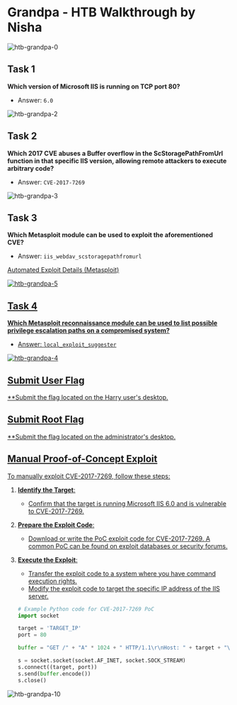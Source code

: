 
# Grandpa - HTB Walkthrough by Nisha

![htb-grandpa-0](https://github.com/user-attachments/assets/ac7ff942-2ad4-402b-8b10-534029dc235b)

## Task 1
**Which version of Microsoft IIS is running on TCP port 80?**
- Answer: `6.0`


![htb-grandpa-2](https://github.com/user-attachments/assets/f3b70680-bc31-4785-bdc4-71a9792c3ad2)

## Task 2
**Which 2017 CVE abuses a Buffer overflow in the ScStoragePathFromUrl function in that specific IIS version, allowing remote attackers to execute arbitrary code?**
- Answer: `CVE-2017-7269`

![htb-grandpa-3](https://github.com/user-attachments/assets/45d1a7a0-53d3-4594-a100-93e587cbe8dd)

## Task 3
**Which Metasploit module can be used to exploit the aforementioned CVE?**
- Answer: `iis_webdav_scstoragepathfromurl`

<a href="https://www.rapid7.com/db/modules/exploit/windows/iis/iis_webdav_scstoragepathfromurl/"> Automated Exploit Details (Metasploit)

![htb-grandpa-5](https://github.com/user-attachments/assets/8e8caabc-d689-450b-b4b7-a63bda26b84e)


## Task 4
**Which Metasploit reconnaissance module can be used to list possible privilege escalation paths on a compromised system?**
- Answer: `local_exploit_suggester`

![htb-grandpa-4](https://github.com/user-attachments/assets/c9da8e08-d1dc-4c74-b1de-02a5838d0ce3)

## Submit User Flag
**Submit the flag located on the Harry user's desktop.

## Submit Root Flag
**Submit the flag located on the administrator's desktop.




## Manual Proof-of-Concept Exploit

To manually exploit CVE-2017-7269, follow these steps:

1. **Identify the Target**:
   - Confirm that the target is running Microsoft IIS 6.0 and is vulnerable to CVE-2017-7269.

2. **Prepare the Exploit Code**:
   - Download or write the PoC exploit code for CVE-2017-7269. A common PoC can be found on exploit databases or security forums.

3. **Execute the Exploit**:
   - Transfer the exploit code to a system where you have command execution rights.
   - Modify the exploit code to target the specific IP address of the IIS server.

   ```python
   # Example Python code for CVE-2017-7269 PoC
   import socket

   target = 'TARGET_IP'
   port = 80

   buffer = "GET /" + "A" * 1024 + " HTTP/1.1\r\nHost: " + target + "\r\n\r\n"

   s = socket.socket(socket.AF_INET, socket.SOCK_STREAM)
   s.connect((target, port))
   s.send(buffer.encode())
   s.close()


![htb-grandpa-10](https://github.com/user-attachments/assets/7a92642f-0559-4289-8148-6035adc12ed3)


